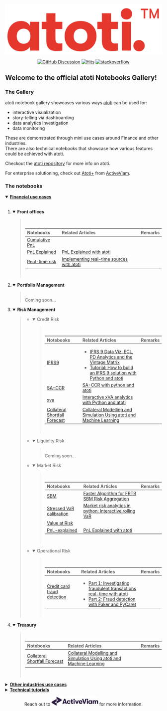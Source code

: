 

<p align="center">
  <img src="./assets/logo.png" alt="atoti logo">
</p>

<p align="center">
  <a href="https://github.com/atoti/atoti/discussions"><img src="https://img.shields.io/github/discussions/atoti/atoti" alt="GitHub Discussion"></a>
  <a href="https://hits.seeyoufarm.com"><img src="https://hits.seeyoufarm.com/api/count/incr/badge.svg?url=https%3A%2F%2Fgithub.com%2Fatoti%2Fnotebooks&count_bg=%23FF7375&title_bg=%23555555&icon=&icon_color=%23E7E7E7&title=hits&edge_flat=false" alt="Hits"></a>
  <a href="https://stackoverflow.com/questions/tagged/atoti"><img src="https://img.shields.io/badge/StackOverflow-atoti-f58024.svg" alt="stackoverflow"></a>
</p>

## Welcome to the official **atoti** Notebooks Gallery!

### The Gallery
atoti notebook gallery showcases various ways [atoti](https://www.atoti.io/) can be used for:
- interactive visualization 
- story-telling via dashboarding
- data analytics investigation
- data monitoring

These are demonstrated through mini use cases around Finance and other industries.  
There are also technical notebooks that showcase how various features could be achieved with atoti. 

Checkout the [atoti repository](https://github.com/atoti/atoti) for more info on atoti.

For enterprise solutioning, check out [Atoti+](https://www.activeviam.com/atoti-2022/) from [ActiveViam](https://www.activeviam.com/atoti-2022/).

### The notebooks

<details open>
  <summary><b><ins>Financial use cases<ins/></b></summary>

<br/>

<ol>
<li>
<details open>
  <summary><b>Front offices</b></summary><blockquote>
  
  <br/>
  
|Notebooks|Related Articles|Remarks
|--|--|--
|[Cumulative PnL](notebooks\01-use-cases\finance\front-offices\cumulative-pnl\main.ipynb)||
|[PnL Explained](notebooks\01-use-cases\finance\front-offices\pnl-explained\main.ipynb)|[PnL Explained with atoti](https://www.atoti.io/articles/pnl-explained-with-atoti/)|
|[Real-time risk](notebooks\01-use-cases\finance\front-offices\real-time-risk\main.ipynb)|[Implementing real-time sources with atoti](https://www.atoti.io/guides/implementing-real-time-sources-with-atoti/)|

  <br/>
</blockquote></details>

</li>
   
<li>
<details open>
  <summary><b>Portfolio Management</b></summary><blockquote>
  
  <br/>
Coming soon...
 <br/>
  
</blockquote></details>
  </li>
  <li>
<details open>
  <summary><b>Risk Management</b></summary><blockquote>
 
<ul>
<li> 
<details open><summary>Credit Risk</summary><blockquote>

  <br/>
  
|Notebooks|Related Articles|Remarks
|--|--|--
|[IFRS9](notebooks\01-use-cases\finance\risk-management\credit-risk\ifrs9\main.ipynb)|<ul><li>[IFRS 9 Data Viz: ECL, PD Analytics and the Vintage Matrix](https://www.atoti.io/articles/ifrs-9-data-viz-ecl-pd-analytics-and-the-vintage-matrix/)</li><li>[Tutorial: How to build an IFRS 9 solution with Python and atoti](https://www.atoti.io/articles/tutorial-how-to-build-an-ifrs-9-solution-with-python-and-atoti/)</li></ul>
|[SA-CCR](notebooks\01-use-cases\finance\risk-management\credit-risk\sa-ccr\main.ipynb)| [SA-CCR with python and atoti](https://www.atoti.io/articles/sa-ccr-with-python-and-atoti/)
|[xva](notebooks\01-use-cases\finance\risk-management\credit-risk\xva\main.ipynb)|[Interactive xVA analytics with Python and atoti](https://www.atoti.io/articles/interactive-xva-analytics-with-python-and-atoti/)|
|[Collateral Shortfall Forecast](notebooks\01-use-cases\finance\treasury\collateral-shortfall-forecast\notebooks/main.ipynb)|[Collateral Modelling and Simulation Using atoti and Machine Learning](https://www.atoti.io/articles/collateral-modelling-and-simulation-using-atoti-and-machine-learning/)|

<br/>

</blockquote></details>
  
</li>
<li> 
<details open><summary>Liquidity Risk</summary><blockquote>

<br/>
Coming soon...
<br/>
  
</blockquote></details>

  </li>
<li> 
<details open><summary>Market Risk</summary><blockquote>

  
<br/>
  
|Notebooks|Related Articles|Remarks
|--|--|--
|[SBM](notebooks\01-use-cases\finance\risk-management\market-risk\sbm\main.ipynb)|[Faster Algorithm for FRTB SBM Risk Aggregation](https://www.atoti.io/articles/faster-algorithm-for-frtb-sbm-risk-aggregation/) 
|[Stressed VaR calibration](notebooks\01-use-cases\finance\risk-management\market-risk\stressed-var-calibration\main.ipynb)|[Market risk analytics in python: Interactive rolling VaR](https://www.atoti.io/articles/market-risk-analytics-in-python-interactive-rolling-var/)
|[Value at Risk](value-at-risk/main.ipynb)||
|[PnL-explained](notebooks\01-use-cases\finance\front-offices\pnl-explained\main.ipynb)|[PnL Explained with atoti](https://www.atoti.io/articles/pnl-explained-with-atoti/)|

<br/>

  
</blockquote></details>
  
</li>
<li> 
<details open><summary>Operational Risk</summary><blockquote>

<br/>
  
|Notebooks|Related Articles|Remarks
|--|--|--
|[Credit card fraud detection](notebooks\01-use-cases\finance\risk-management\operational-risk\credit-card-fraud-detection\main.ipynb)|<ul><li>[Part 1: Investigating fraudulent transactions real-time with atoti](https://www.atoti.io/articles/credit-card-fraud-detection-part1/)</li><li>[Part 2: Fraud detection with Faker and PyCaret](https://www.atoti.io/articles/credit-card-fraud-detection-part2//)</li></ul>

<br/>

</blockquote></details>
</li>
</ul> 

</blockquote></details>
    
  </li>
  <li>
<details open>
  <summary><b>Treasury</b></summary><blockquote>
  
  <br/>
  
|Notebooks|Related Articles|Remarks
|--|--|--
|[Collateral Shortfall Forecast](notebooks\01-use-cases\finance\treasury\collateral-shortfall-forecast\notebooks/main.ipynb)|[Collateral Modelling and Simulation Using atoti and Machine Learning](https://www.atoti.io/articles/collateral-modelling-and-simulation-using-atoti-and-machine-learning/)|

  <br/>
</blockquote></details>

</li>
</ol>
</details>
  
<details>
  <summary><b><ins>Other industries use cases<ins/></b></summary>

<br/>
    
|Notebooks|Related Articles|Remarks
|--|--|--
|[Airline Industry](notebooks\01-use-cases\other-industries\airline-industry\main.ipynb)||
|[Auto Cube](notebooks\01-use-cases\other-industries\auto-cube\main.ipynb)||
|[Baseball](notebooks\01-use-cases\other-industries\baseball\main.ipynb)||
|[Bike sales](notebooks\01-use-cases\other-industries\bike-sales\main.ipynb)||
|[Burritos](notebooks\01-use-cases\other-industries\burritos\main.ipynb)||
|[California Solar](notebooks\01-use-cases\other-industries\ca-solar\main.ipynb)||
|[Christmas Nyan](notebooks\01-use-cases\other-industries\christmas-nyan\main.ipynb)||
|[Data profiling](notebooks\01-use-cases\other-industries\col-data-profile\main.ipynb)||
|[Customer churn](notebooks\01-use-cases\other-industries\customer-churn\main.ipynb)||
|[Digital marketing dashboard](notebooks\01-use-cases\other-industries\digital-marketing-dashboard\main.ipynb)||
|[Drug efficacy](notebooks\01-use-cases\other-industries\drug-efficacy\main.ipynb)||
|[Food processing](notebooks\01-use-cases\other-industries\food-processing\main.ipynb)||
|[Formula one](notebooks\01-use-cases\other-industries\formula-one\main.ipynb)||
|[French presidential election](notebooks\01-use-cases\other-industries\french-presidential-election\main.ipynb)||
|[Geopricing](notebooks\01-use-cases\other-industries\geopricing\main.ipynb)||
|[Global covid data](notebooks\01-use-cases\other-industries\global-covid-data\main.ipynb)||
|[HR dashboard](notebooks\01-use-cases\other-industries\hr-dashboard\main.ipynb)||
|[Influencers analysis](notebooks\01-use-cases\other-industries\influencers-analysis\notebooks\main.ipynb)||
|[Iot load](notebooks\01-use-cases\other-industries\iot-load\main.ipynb)||
|[Object detection](notebooks\01-use-cases\other-industries\object-detection\main.ipynb)||
|[Pokemon analysis](notebooks\01-use-cases\other-industries\pokemon\main.ipynb)||
|[Pricing simulations around product classes](notebooks\01-use-cases\other-industries\pricing-simulations-around-product-classes\main.ipynb)||
|[Reddit](notebooks\01-use-cases\other-industries\reddit\main.ipynb)||
|[Sales commission](notebooks\01-use-cases\other-industries\sales-commission\main.ipynb)||
|[Sales cube](notebooks\01-use-cases\other-industries\sales_cube\main.ipynb)||
|[Sub population analysis](notebooks\01-use-cases\other-industries\sub-population-analysis\main.ipynb)||
|[Twitter sentiment impact on cryptocurrency prediction](notebooks\01-use-cases\other-industries\twitter\main.ipynb)||
|[VAR impact in premier league](notebooks\01-use-cases\other-industries\var-impact-in-premier-league\main.ipynb)||
|[Veteran employment ](notebooks\01-use-cases\other-industries\veteran-emp\main.ipynb)||
|[Wine analytics](notebooks\01-use-cases\other-industries\wine-analytics\main-full.ipynb)||
|[World population](notebooks\01-use-cases\other-industries\world-population\main.ipynb)||
    
<br/>
    </details>

    
<details>
  <summary><b><ins>Technical tutorials<ins/></b></summary>

<br/>


<table>
    <tr>
        <td>Notebooks</td>
        <td>Related media content</td>
        <td>Remarks</td>
    </tr>
    <tr>
        <td><a href="notebooks\02-technical-tutorials\currency-conv-with-weighted-ave\main.ipynb">Weighted averages with currency conversions</a></td>
        <td></td>
        <td></td>
    </tr>
    <tr>
        <td><a href="notebooks\02-technical-tutorials\currency-conversion\main.ipynb">Currency conversion</a></td>
        <td></td>
        <td></td>
    </tr>
    <tr>
        <td><a href="notebooks\02-technical-tutorials\excel-and-atoti\main.ipynb">Excel and atoti</a></td>
        <td></td>
        <td></td>
    </tr>
    <tr>
        <td><a href="notebooks\02-technical-tutorials\multidimensional-analysis\main.ipynb">Multidimensional analysis</a></td>
        <td></td>
        <td></td>
    </tr>
    <tr>
        <td><a href="notebooks\02-technical-tutorials\rollup-hierarchies\main.ipynb">Rollup hierarchies</a></td>
        <td></td>
        <td></td>
    </tr>
    <tr>
        <td><a href="notebooks\02-technical-tutorials\security-implementation\01-Basic-authentication.ipynb">Security implementation - Basic authentication</a></td>
        <td></td>
        <td></td>
    </tr>
    <tr>
        <td><a href="notebooks\02-technical-tutorials\security-implementation\02-OIDC-Auth0.ipynb">Security implementation - OIDC with Auth0</a></td>
        <td></td>
        <td>Requires <img src="./assets/Atoti +-RVB.svg" alt="atoti logo" width="100px"/></td>
    </tr>
    <tr>
        <td><a href="notebooks\02-technical-tutorials\security-implementation\03-OIDC-Google.ipynb">Security implementation - OIDC with Google</a></td>
        <td></td>
        <td></td>
    </tr>
    <tr>
        <td><a href="notebooks\02-technical-tutorials\security-implementation\04-LDAP.ipynb">Security implementation - LDAP</a></td>
        <td></td>
        <td></td>
    </tr>
    <tr>
        <td><a href="notebooks\02-technical-tutorials\security-implementation\main.ipynb">Security implementation</a></td>
        <td></td>
        <td></td>
    </tr>
    <tr>
        <td><a href="notebooks\02-technical-tutorials	opcount\atoti.ipynb">Topcount</a></td>
        <td></td>
        <td></td>
    </tr>
    <tr>
        <td><a href="notebooks\02-technical-tutorials\var-benchmark\main.ipynb">VAR benchmark</a></td>
        <td></td>
        <td></td>
    </tr>
    <tr>
        <td><a href="notebooks\02-technical-tutorials\weighted-averages\main.ipynb">Weighted averages</a></td>
        <td></td>
        <td></td>
    </tr>
</table>

    
</details>

<p align="center">
  Reach out to <a href="https://www.activeviam.com/contact-us/" target="_blank"><img src="./assets/ActiveViam-RVB-150dpi.png" alt="atoti logo" width="150px" /></a> for more information.
</p>


